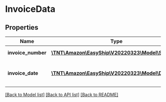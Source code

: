 # InvoiceData

## Properties
Name | Type | Description | Notes
------------ | ------------- | ------------- | -------------
**invoice_number** | [**\TNT\Amazon\EasyShip\V20220323\Model\String**](String.md) | The invoice number. | 
**invoice_date** | [**\TNT\Amazon\EasyShip\V20220323\Model\\DateTime**](\DateTime.md) | The date that the invoice was generated. | [optional] 

[[Back to Model list]](../README.md#documentation-for-models) [[Back to API list]](../README.md#documentation-for-api-endpoints) [[Back to README]](../README.md)


